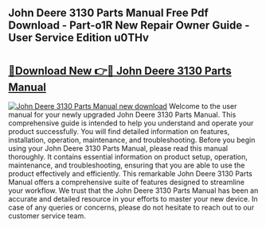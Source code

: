 ## John Deere 3130 Parts Manual Free Pdf Download - Part-o1R New Repair Owner Guide - User Service Edition u0THv

# <h2><a href="http://bc87308.oget.top/?id=John+Deere+3130+Parts+Manual">🔗Download New 👉🔴 John Deere 3130 Parts Manual</a></h2>

[![John Deere 3130 Parts Manual new download](https://i.imgur.com/5g1atiW.png)](http://bc87308.oget.top/?id=John+Deere+3130+Parts+Manual)
Welcome to the user manual for your newly upgraded John Deere 3130 Parts Manual. This comprehensive guide is intended to help you understand and operate your product successfully. You will find detailed information on features, installation, operation, maintenance, and troubleshooting. Before you begin using your John Deere 3130 Parts Manual, please read this manual thoroughly. It contains essential information on product setup, operation, maintenance, and troubleshooting, ensuring that you are able to use the product effectively and efficiently. This remarkable John Deere 3130 Parts Manual offers a comprehensive suite of features designed to streamline your workflow. We trust that the John Deere 3130 Parts Manual has been an accurate and detailed resource in your efforts to master your new device. In case of any queries or concerns, please do not hesitate to reach out to our customer service team.
